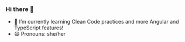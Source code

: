 ### Hi there 👋

- 🌱 I’m currently learning Clean Code practices and more Angular and TypeScript features!
- 😄 Pronouns: she/her

